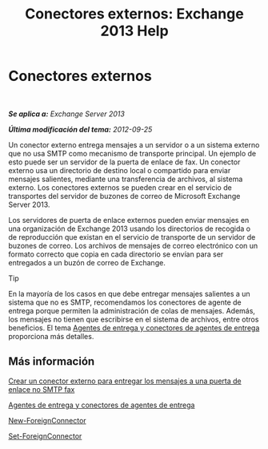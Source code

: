 ﻿---
title: 'Conectores externos: Exchange 2013 Help'
TOCTitle: Conectores externos
ms:assetid: 21c6a7a9-f4d2-4359-9ac9-930701b63a4e
ms:mtpsurl: https://technet.microsoft.com/es-es/library/Aa996779(v=EXCHG.150)
ms:contentKeyID: 49895513
ms.date: 04/23/2018
mtps_version: v=EXCHG.150
ms.translationtype: HT
---

# Conectores externos

 

_**Se aplica a:** Exchange Server 2013_

_**Última modificación del tema:** 2012-09-25_

Un conector externo entrega mensajes a un servidor o a un sistema externo que no usa SMTP como mecanismo de transporte principal. Un ejemplo de esto puede ser un servidor de la puerta de enlace de fax. Un conector externo usa un directorio de destino local o compartido para enviar mensajes salientes, mediante una transferencia de archivos, al sistema externo. Los conectores externos se pueden crear en el servicio de transportes del servidor de buzones de correo de Microsoft Exchange Server 2013.

Los servidores de puerta de enlace externos pueden enviar mensajes en una organización de Exchange 2013 usando los directorios de recogida o de reproducción que existan en el servicio de transporte de un servidor de buzones de correo. Los archivos de mensajes de correo electrónico con un formato correcto que copia en cada directorio se envían para ser entregados a un buzón de correo de Exchange.


> [!TIP]
> En la mayoría de los casos en que debe entregar mensajes salientes a un sistema que no es SMTP, recomendamos los conectores de agente de entrega porque permiten la administración de colas de mensajes. Además, los mensajes no tienen que escribirse en el sistema de archivos, entre otros beneficios. El tema <A href="delivery-agents-and-delivery-agent-connectors-exchange-2013-help.md">Agentes de entrega y conectores de agentes de entrega</A> proporciona más detalles.



## Más información

[Crear un conector externo para entregar los mensajes a una puerta de enlace no SMTP fax](create-a-foreign-connector-to-deliver-messages-to-a-non-smtp-fax-gateway-exchange-2013-help.md)

[Agentes de entrega y conectores de agentes de entrega](delivery-agents-and-delivery-agent-connectors-exchange-2013-help.md)

[New-ForeignConnector](https://technet.microsoft.com/es-es/library/aa996310\(v=exchg.150\))

[Set-ForeignConnector](https://technet.microsoft.com/es-es/library/bb123789\(v=exchg.150\))

